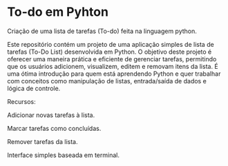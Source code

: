 # To-do em Pyhton
Criação de uma lista de tarefas (To-do) feita na linguagem python.

Este repositório contém um projeto de uma aplicação simples de lista de tarefas (To-Do List) desenvolvida em Python. O objetivo deste projeto é oferecer uma maneira prática e eficiente de gerenciar tarefas, permitindo que os usuários adicionem, visualizem, editem e removam itens da lista. É uma ótima introdução para quem está aprendendo Python e quer trabalhar com conceitos como manipulação de listas, entrada/saída de dados e lógica de controle.

Recursos:

Adicionar novas tarefas à lista.

Marcar tarefas como concluídas.

Remover tarefas da lista.

Interface simples baseada em terminal.
